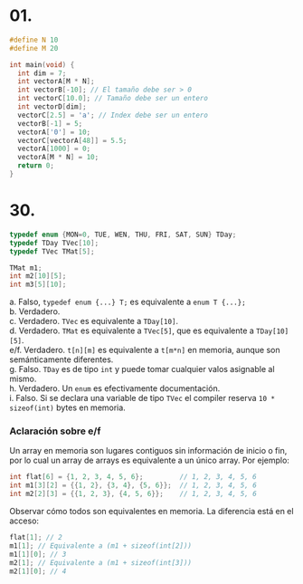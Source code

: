 # 01.

```c
#define N 10
#define M 20

int main(void) {
  int dim = 7;
  int vectorA[M * N];
  int vectorB[-10]; // El tamaño debe ser > 0
  int vectorC[10.0]; // Tamaño debe ser un entero
  int vectorD[dim];
  vectorC[2.5] = 'a'; // Index debe ser un entero
  vectorB[-1] = 5;
  vectorA['0'] = 10;
  vectorC[vectorA[48]] = 5.5;
  vectorA[1000] = 0;
  vectorA[M * N] = 10;
  return 0;
}

```

# 30.

```c
typedef enum {MON=0, TUE, WEN, THU, FRI, SAT, SUN} TDay;
typedef TDay TVec[10];
typedef TVec TMat[5];

TMat m1;
int m2[10][5];
int m3[5][10];
```

a. Falso, `typedef enum {...} T;` es equivalente a `enum T {...};`  
b. Verdadero.  
c. Verdadero. `TVec` es equivalente a `TDay[10]`.  
d. Verdadero. `TMat` es equivalente a `TVec[5]`, que es equivalente a `TDay[10][5]`.  
e/f. Verdadero. `t[n][m]` es equivalente a `t[m*n]` en memoria, aunque son semánticamente diferentes.  
g. Falso. `TDay` es de tipo `int` y puede tomar cualquier valos asignable al mismo.  
h. Verdadero. Un `enum` es efectivamente documentación.  
i. Falso. Si se declara una variable de tipo `TVec` el compiler reserva `10 * sizeof(int)` bytes en memoria.

### Aclaración sobre e/f

Un array en memoria son lugares contiguos sin información de inicio o fin, por lo cual un array de arrays es equivalente a un único array. Por ejemplo:

```c
int flat[6] = {1, 2, 3, 4, 5, 6};         // 1, 2, 3, 4, 5, 6
int m1[3][2] = {{1, 2}, {3, 4}, {5, 6}};  // 1, 2, 3, 4, 5, 6
int m2[2][3] = {{1, 2, 3}, {4, 5, 6}};    // 1, 2, 3, 4, 5, 6
```

Observar cómo todos son equivalentes en memoria. La diferencia está en el acceso:

```c
flat[1]; // 2
m1[1]; // Equivalente a (m1 + sizeof(int[2]))
m1[1][0]; // 3
m2[1]; // Equivalente a (m1 + sizeof(int[3]))
m2[1][0]; // 4
```
